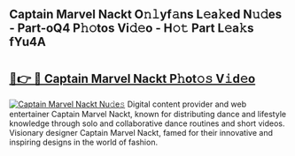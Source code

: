 ## Captain Marvel Nackt O𝚗𝚕yf𝚊ns L𝚎a𝚔ed N𝚞𝚍es - Part-oQ4 P𝚑𝚘tos Vi𝚍𝚎o - H𝚘𝚝 Part L𝚎a𝚔s fYu4A

# <h2><a href="http://kf6e7q.oniu.top/?m=Captain+Marvel+Nackt">🔗👉 🔴 Captain Marvel Nackt P𝚑ot𝚘𝚜 V𝚒d𝚎o</a></h2>

[![Captain Marvel Nackt Nu𝚍e𝚜](https://i.imgur.com/0qMVB7G.gif)](http://kf6e7q.oniu.top/?m=Captain+Marvel+Nackt)
Digital content provider and web entertainer Captain Marvel Nackt, known for distributing dance and lifestyle knowledge through solo and collaborative dance routines and short videos. Visionary designer Captain Marvel Nackt, famed for their innovative and inspiring designs in the world of fashion.  
